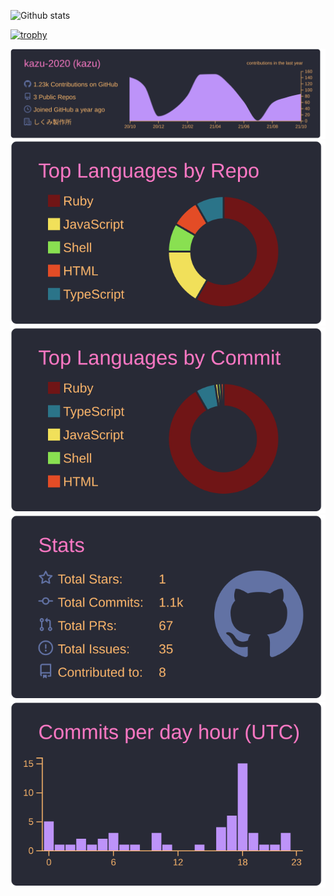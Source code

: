 <p align="left">
  <img alt="Github stats" height="150px" src="https://github-readme-stats.vercel.app/api?username=kazu-2020&count_private=true&show_icons=true&theme=omni" />
</a>

[![trophy](https://github-profile-trophy.vercel.app/?username=kazu-2020&theme=juicyfresh&column=7)](https://github.com/ryo-ma/github-profile-trophy)

[![](https://raw.githubusercontent.com/kazu-2020/kazu-2020/main/profile-summary-card-output/dracula/0-profile-details.svg)](https://github.com/vn7n24fzkq/github-profile-summary-cards)
[![](https://raw.githubusercontent.com/kazu-2020/kazu-2020/main/profile-summary-card-output/dracula/1-repos-per-language.svg)](https://github.com/vn7n24fzkq/github-profile-summary-cards) [![](https://raw.githubusercontent.com/kazu-2020/kazu-2020/main/profile-summary-card-output/dracula/2-most-commit-language.svg)](https://github.com/vn7n24fzkq/github-profile-summary-cards)
[![](https://raw.githubusercontent.com/kazu-2020/kazu-2020/main/profile-summary-card-output/dracula/3-stats.svg)](https://github.com/vn7n24fzkq/github-profile-summary-cards) [![](https://raw.githubusercontent.com/kazu-2020/kazu-2020/main/profile-summary-card-output/dracula/4-productive-time.svg)](https://github.com/vn7n24fzkq/github-profile-summary-cards)
